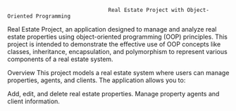                                     Real Estate Project with Object-Oriented Programming
                                               

 Real Estate Project, an application designed to manage and analyze real estate properties using object-oriented programming (OOP) principles. 
 This project is intended to demonstrate the effective use of OOP concepts like classes, inheritance, encapsulation, and polymorphism to represent various components of a real estate system.

 Overview
This project models a real estate system where users can manage properties, agents, and clients. The application allows you to:

Add, edit, and delete real estate properties.
Manage property agents and client information.


      
